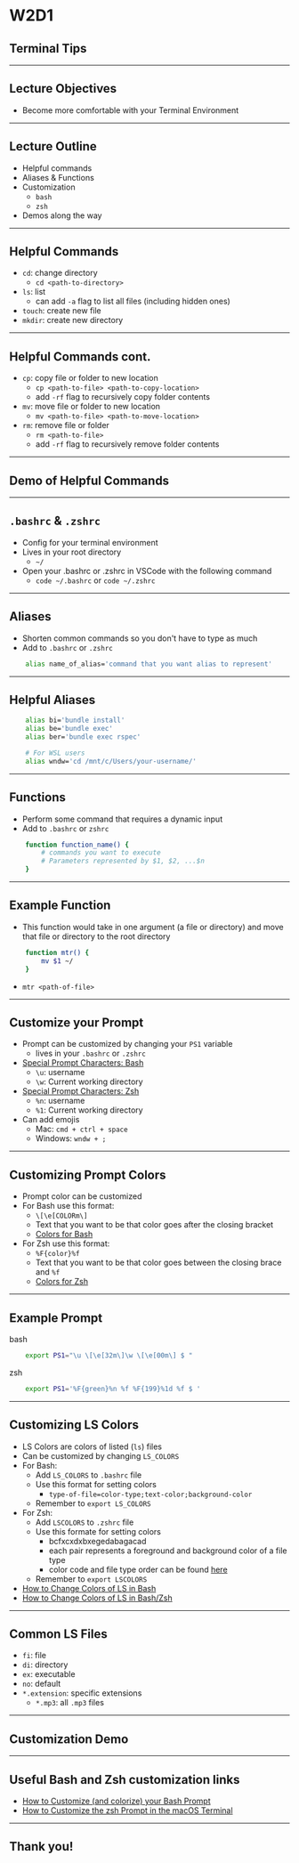 # W2D1
## Terminal Tips

---

## Lecture Objectives

* Become more comfortable with your Terminal Environment

---

## Lecture Outline

* Helpful commands
* Aliases & Functions
* Customization
  - `bash`
  - `zsh`
* Demos along the way

---

## Helpful Commands

* `cd`: change directory
  - `cd <path-to-directory>`
* `ls`: list
  - can add `-a` flag to list all files (including hidden ones)
* `touch`: create new file
* `mkdir`: create new directory

---

## Helpful Commands cont.

* `cp`: copy file or folder to new location
  - `cp <path-to-file> <path-to-copy-location>`
  - add `-rf` flag to recursively copy folder contents
* `mv`: move file or folder to new location
  - `mv <path-to-file> <path-to-move-location>`
* `rm`: remove file or folder
  - `rm <path-to-file>`
  - add `-rf` flag to recursively remove folder contents

---

## Demo of Helpful Commands

---

## `.bashrc` & `.zshrc`

* Config for your terminal environment
* Lives in your root directory
  - `~/`
* Open your .bashrc or .zshrc in VSCode with the following command
  - `code ~/.bashrc` or `code ~/.zshrc`

---

## Aliases

* Shorten common commands so you don't have to type as much
* Add to `.bashrc` or `.zshrc`

```sh
    alias name_of_alias='command that you want alias to represent'
```

---

## Helpful Aliases

```sh
    alias bi='bundle install'
    alias be='bundle exec'
    alias ber='bundle exec rspec'

    # For WSL users
    alias wndw='cd /mnt/c/Users/your-username/'
```

---

## Functions

* Perform some command that requires a dynamic input
* Add to `.bashrc` or `zshrc`

```sh
    function function_name() { 
        # commands you want to execute
        # Parameters represented by $1, $2, ...$n
    }
```

---

## Example Function

* This function would take in one argument (a file or directory) and move that file or directory to the root directory

```sh
    function mtr() {
        mv $1 ~/
    }
```

* `mtr <path-of-file>`

---

## Customize your Prompt

* Prompt can be customized by changing your `PS1` variable
  - lives in your `.bashrc` or `.zshrc`
* [Special Prompt Characters: Bash](https://ss64.com/bash/syntax-prompt.html)
  - `\u`: username
  - `\w`: Current working directory
* [Special Prompt Characters: Zsh](https://www.makeuseof.com/customize-zsh-prompt-macos-terminal/)
  - `%n`: username
  - `%1`: Current working directory
* Can add emojis
  - Mac: `cmd + ctrl + space`
  - Windows: `wndw + ;`

---

## Customizing Prompt Colors

* Prompt color can be customized
* For Bash use this format:
  - `\[\e[COLORm\]`
  - Text that you want to be that color goes after the closing bracket
  - [Colors for Bash](https://ss64.com/bash/syntax-prompt.html)
* For Zsh use this format:
  - `%F{color}%f`
  - Text that you want to be that color goes between the closing brace and `%f`
  - [Colors for Zsh](https://scriptingosx.com/2019/07/moving-to-zsh-06-customizing-the-zsh-prompt/)

---

## Example Prompt
bash
```sh
    export PS1="\u \[\e[32m\]\w \[\e[00m\] $ "
```

zsh
```sh
    export PS1='%F{green}%n %f %F{199}%1d %f $ '
```

---

## Customizing LS Colors

* LS Colors are colors of listed (`ls`) files 
* Can be customized by changing `LS_COLORS`
* For Bash:
  - Add `LS_COLORS` to `.bashrc` file
  - Use this format for setting colors
    - `type-of-file=color-type;text-color;background-color`
  - Remember to `export LS_COLORS`
* For Zsh:
  - Add `LSCOLORS` to `.zshrc` file
  - Use this formate for setting colors
    - bcfxcxdxbxegedabagacad 
    - each pair represents a foreground and background color of a file type
    - color code and file type order can be found [here](https://www.cyberciti.biz/faq/apple-mac-osx-terminal-color-ls-output-option/)
  - Remember to `export LSCOLORS`
* [How to Change Colors of LS in Bash](https://linuxhint.com/ls_colors_bash/)
* [How to Change Colors of LS in Bash/Zsh](https://www.cyberciti.biz/faq/apple-mac-osx-terminal-color-ls-output-option/)

---

## Common LS Files

* `fi`: file
* `di`: directory
* `ex`: executable
* `no`: default
* `*.extension`: specific extensions
  - `*.mp3`: all `.mp3` files

---

## Customization Demo

---

## Useful Bash and Zsh customization links
* [How to Customize (and colorize) your Bash Prompt](https://www.howtogeek.com/307701/how-to-customize-and-colorize-your-bash-prompt/)
* [How to Customize the zsh Prompt in the macOS Terminal](https://www.makeuseof.com/customize-zsh-prompt-macos-terminal/)

---

## Thank you!
